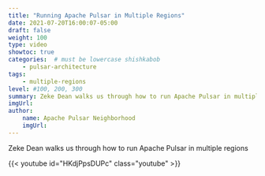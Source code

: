 ```yaml
---
title: "Running Apache Pulsar in Multiple Regions"
date: 2021-07-20T16:00:07-05:00
draft: false
weight: 100
type: video
showtoc: true
categories:  # must be lowercase shishkabob
    - pulsar-architecture
tags:
    - multiple-regions
level: #100, 200, 300
summary: Zeke Dean walks us through how to run Apache Pulsar in multiple regions
imgUrl:
author:
    name: Apache Pulsar Neighborhood
    imgUrl:
---
```


Zeke Dean walks us through how to run Apache Pulsar in multiple regions

{{< youtube id="HKdjPpsDUPc" class="youtube" >}}